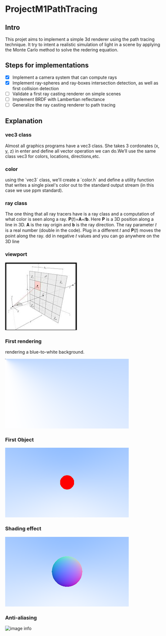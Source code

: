 # ProjectM1PathTracing

## Intro

This projet aims to implement a simple 3d renderer using the path tracing technique.
It try to intent a realistic simulation of light in a scene by applying the Monte Carlo
method to solve the redering equation.


## Steps for implementations

- [x] Implement a camera system that can compute rays
- [x] Implement ray-spheres and ray-boxes intersection detection, as well as first collision detection
- [ ] Validate a first ray casting renderer on simple scenes
- [ ] Implement BRDF with Lambertian reflectance
- [ ] Generalize the ray casting renderer to path tracing

## Explanation

### vec3 class

Almost all graphics programs have a vec3 class. She takes 3 cordonates (x, y, z) in enter and define all vector operation
we can do.We’ll use the same class vec3 for colors, locations, directions,etc.

### color 

using the ´vec3´ class, we'll create a ´color.h´ and define a utility function that writes a single pixel's color out to the standard output
stream (in this case we use ppm standard).

### ray class

The one thing that all ray tracers have is a ray class and a computation of what color is seen along a ray.
𝐏(𝑡)=𝐀+𝑡𝐛. Here 𝐏 is a 3D position along a line in 3D. 𝐀 is the ray origin and 𝐛 is the ray direction. The ray parameter 𝑡
is a real number (double in the code). Plug in a different 𝑡 and 𝐏(𝑡) moves the point along the ray. dd in negative 𝑡
values and you can go anywhere on the 3D line

### viewport 

![image info](/image/readme/viewport.jpeg)

### First rendering

rendering a blue-to-white background.

![image info](/image/rendering/first.png)

### First Object

![image info](/image/rendering/image_sphere.png)

### Shading effect


![image info](/image/rendering/sphere_shading.png)

### Anti-aliasing

![image info](/image/rendering/anti_aliasing.png)